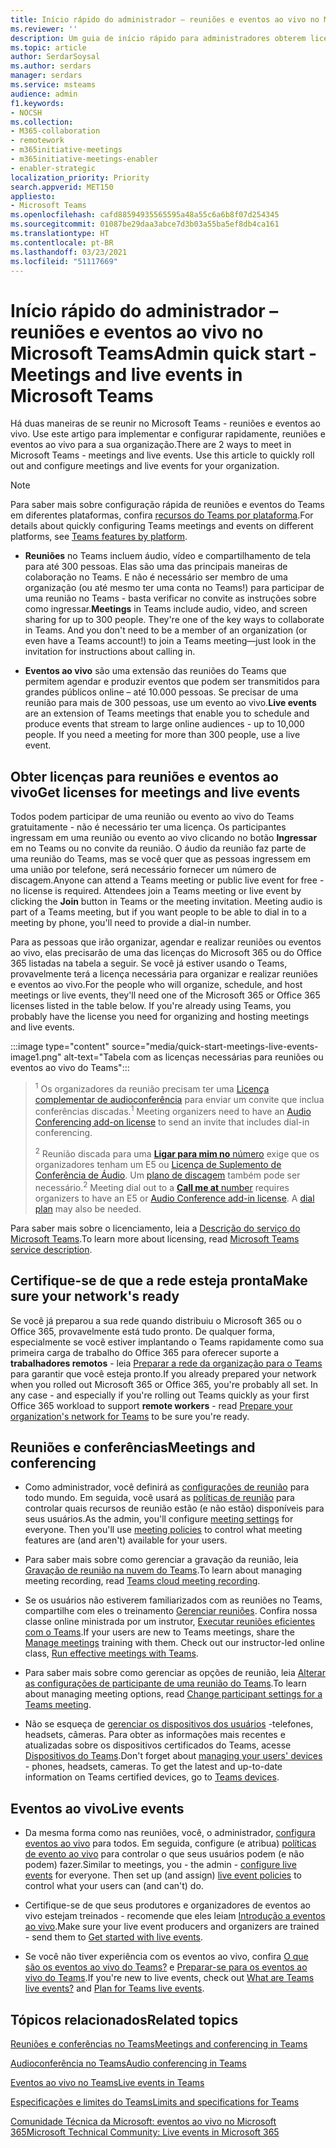 ```yaml
---
title: Início rápido do administrador – reuniões e eventos ao vivo no Microsoft Teams
ms.reviewer: ''
description: Um guia de início rápido para administradores obterem licenças, implementar e configurar reuniões online e eventos ao vivo no Microsoft Teams.
ms.topic: article
author: SerdarSoysal
ms.author: serdars
manager: serdars
ms.service: msteams
audience: admin
f1.keywords:
- NOCSH
ms.collection:
- M365-collaboration
- remotework
- m365initiative-meetings
- m365initiative-meetings-enabler
- enabler-strategic
localization_priority: Priority
search.appverid: MET150
appliesto:
- Microsoft Teams
ms.openlocfilehash: cafd88594935565595a48a55c6a6b8f07d254345
ms.sourcegitcommit: 01087be29daa3abce7d3b03a55ba5ef8db4ca161
ms.translationtype: HT
ms.contentlocale: pt-BR
ms.lasthandoff: 03/23/2021
ms.locfileid: "51117669"
---
```

# <a name="admin-quick-start---meetings-and-live-events-in-microsoft-teams"></a><span data-ttu-id="7000d-103">Início rápido do administrador – reuniões e eventos ao vivo no Microsoft Teams</span><span class="sxs-lookup"><span data-stu-id="7000d-103">Admin quick start - Meetings and live events in Microsoft Teams</span></span>

<span data-ttu-id="7000d-p101">Há duas maneiras de se reunir no Microsoft Teams - reuniões e eventos ao vivo. Use este artigo para implementar e configurar rapidamente, reuniões e eventos ao vivo para a sua organização.</span><span class="sxs-lookup"><span data-stu-id="7000d-p101">There are 2 ways to meet in Microsoft Teams - meetings and live events. Use this article to quickly roll out and configure meetings and live events for your organization.</span></span>

> [!Note]
> <span data-ttu-id="7000d-106">Para saber mais sobre configuração rápida de reuniões e eventos do Teams em diferentes plataformas, confira [recursos do Teams por plataforma](https://support.microsoft.com/office/teams-features-by-platform-debe7ff4-7db4-4138-b7d0-fcc276f392d3).</span><span class="sxs-lookup"><span data-stu-id="7000d-106">For details about quickly configuring Teams meetings and events on different platforms, see [Teams features by platform](https://support.microsoft.com/office/teams-features-by-platform-debe7ff4-7db4-4138-b7d0-fcc276f392d3).</span></span>

 - <span data-ttu-id="7000d-p102">**Reuniões** no Teams incluem áudio, vídeo e compartilhamento de tela para até 300 pessoas. Elas são uma das principais maneiras de colaboração no Teams. E não é necessário ser membro de uma organização (ou até mesmo ter uma conta no Teams!) para participar de uma reunião no Teams - basta verificar no convite as instruções sobre como ingressar.</span><span class="sxs-lookup"><span data-stu-id="7000d-p102">**Meetings** in Teams include audio, video, and screen sharing for up to 300 people. They're one of the key ways to collaborate in Teams. And you don't need to be a member of an organization (or even have a Teams account!) to join a Teams meeting—just look in the invitation for instructions about calling in.</span></span>

 - <span data-ttu-id="7000d-p103">**Eventos ao vivo** são uma extensão das reuniões do Teams que permitem agendar e produzir eventos que podem ser transmitidos para grandes públicos online – até 10.000 pessoas. Se precisar de uma reunião para mais de 300 pessoas, use um evento ao vivo.</span><span class="sxs-lookup"><span data-stu-id="7000d-p103">**Live events** are an extension of Teams meetings that enable you to schedule and produce events that stream to large online audiences - up to 10,000 people. If you need a meeting for more than 300 people, use a live event.</span></span>

## <a name="get-licenses-for-meetings-and-live-events"></a><span data-ttu-id="7000d-112">Obter licenças para reuniões e eventos ao vivo</span><span class="sxs-lookup"><span data-stu-id="7000d-112">Get licenses for meetings and live events</span></span>

<span data-ttu-id="7000d-p104">Todos podem participar de uma reunião ou evento ao vivo do Teams gratuitamente - não é necessário ter uma licença. Os participantes ingressam em uma reunião ou evento ao vivo clicando no botão **Ingressar** em no Teams ou no convite da reunião. O áudio da reunião faz parte de uma reunião do Teams, mas se você quer que as pessoas ingressem em uma união por telefone, será necessário fornecer um número de discagem.</span><span class="sxs-lookup"><span data-stu-id="7000d-p104">Anyone can attend a Teams meeting or public live event for free - no license is required. Attendees join a Teams meeting or live event by clicking the **Join** button in Teams or the meeting invitation. Meeting audio is part of a Teams meeting, but if you want people to be able to dial in to a meeting by phone, you'll need to provide a dial-in number.</span></span>

<span data-ttu-id="7000d-p105">Para as pessoas que irão organizar, agendar e realizar reuniões ou eventos ao vivo, elas precisarão de uma das licenças do Microsoft 365 ou do Office 365 listadas na tabela a seguir. Se você já estiver usando o Teams, provavelmente terá a licença necessária para organizar e realizar reuniões e eventos ao vivo.</span><span class="sxs-lookup"><span data-stu-id="7000d-p105">For the people who will organize, schedule, and host meetings or live events, they'll need one of the Microsoft 365 or Office 365 licenses listed in the table below. If you're already using Teams, you probably have the license you need for organizing and hosting meetings and live events.</span></span>

:::image type="content" source="media/quick-start-meetings-live-events-image1.png" alt-text="Tabela com as licenças necessárias para reuniões ou eventos ao vivo do Teams":::

> <span data-ttu-id="7000d-119"><sup>1</sup> Os organizadores da reunião precisam ter uma [Licença complementar de audioconferência](teams-add-on-licensing/microsoft-teams-add-on-licensing.md) para enviar um convite que inclua conferências discadas.</span><span class="sxs-lookup"><span data-stu-id="7000d-119"><sup>1</sup>  Meeting organizers need to have an [Audio Conferencing add-on license](teams-add-on-licensing/microsoft-teams-add-on-licensing.md) to send an invite that includes dial-in conferencing.</span></span>
>
> <span data-ttu-id="7000d-p106"><sup>2</sup>  Reunião discada para uma [**Ligar para mim no** número](set-up-the-call-me-feature-for-your-users.md) exige que os organizadores tenham um E5 ou [Licença de Suplemento de Conferência de Áudio](teams-add-on-licensing/microsoft-teams-add-on-licensing.md). Um [plano de discagem](what-are-dial-plans.md) também pode ser necessário.</span><span class="sxs-lookup"><span data-stu-id="7000d-p106"><sup>2</sup>  Meeting dial out to a [**Call me at** number](set-up-the-call-me-feature-for-your-users.md) requires organizers to have an E5 or [Audio Conference add-in license](teams-add-on-licensing/microsoft-teams-add-on-licensing.md). A [dial plan](what-are-dial-plans.md) may also be needed.</span></span>

<span data-ttu-id="7000d-122">Para saber mais sobre o licenciamento, leia a [Descrição do serviço do Microsoft Teams](/office365/servicedescriptions/teams-service-description).</span><span class="sxs-lookup"><span data-stu-id="7000d-122">To learn more about licensing, read [Microsoft Teams service description](/office365/servicedescriptions/teams-service-description).</span></span>

## <a name="make-sure-your-networks-ready"></a><span data-ttu-id="7000d-123">Certifique-se de que a rede esteja pronta</span><span class="sxs-lookup"><span data-stu-id="7000d-123">Make sure your network's ready</span></span>

<span data-ttu-id="7000d-p107">Se você já preparou a sua rede quando distribuiu o Microsoft 365 ou o Office 365, provavelmente está tudo pronto. De qualquer forma, especialmente se você estiver implantando o Teams rapidamente como sua primeira carga de trabalho do Office 365 para oferecer suporte a **trabalhadores remotos** - leia [Preparar a rede da organização para o Teams](prepare-network.md) para garantir que você esteja pronto.</span><span class="sxs-lookup"><span data-stu-id="7000d-p107">If you already prepared your network when you rolled out Microsoft 365 or Office 365, you're probably all set. In any case - and especially if you're rolling out Teams quickly as your first Office 365 workload to support **remote workers** - read [Prepare your organization's network for Teams](prepare-network.md) to be sure you're ready.</span></span>

## <a name="meetings-and-conferencing"></a><span data-ttu-id="7000d-126">Reuniões e conferências</span><span class="sxs-lookup"><span data-stu-id="7000d-126">Meetings and conferencing</span></span>

- <span data-ttu-id="7000d-p108">Como administrador, você definirá as [configurações de reunião](meeting-settings-in-teams.md) para todo mundo. Em seguida, você usará as [políticas de reunião](meeting-policies-in-teams.md) para controlar quais recursos de reunião estão (e não estão) disponíveis para seus usuários.</span><span class="sxs-lookup"><span data-stu-id="7000d-p108">As the admin, you'll configure [meeting settings](meeting-settings-in-teams.md) for everyone. Then you'll use [meeting policies](meeting-policies-in-teams.md) to control what meeting features are (and aren't) available for your users.</span></span>

- <span data-ttu-id="7000d-129">Para saber mais sobre como gerenciar a gravação da reunião, leia [Gravação de reunião na nuvem do Teams](cloud-recording.md).</span><span class="sxs-lookup"><span data-stu-id="7000d-129">To learn about managing meeting recording, read [Teams cloud meeting recording](cloud-recording.md).</span></span>

- <span data-ttu-id="7000d-p109">Se os usuários não estiverem familiarizados com as reuniões no Teams, compartilhe com eles o treinamento [Gerenciar reuniões](https://support.office.com/article/join-a-teams-meeting-078e9868-f1aa-4414-8bb9-ee88e9236ee4). Confira nossa classe online ministrada por um instrutor, [Executar reuniões eficientes com o Teams](https://microsoftteams.eventbuilder.com/MaximizingTeamsMeetings).</span><span class="sxs-lookup"><span data-stu-id="7000d-p109">If your users are new to Teams meetings, share the [Manage meetings](https://support.office.com/article/join-a-teams-meeting-078e9868-f1aa-4414-8bb9-ee88e9236ee4) training with them. Check out our instructor-led online class, [Run effective meetings with Teams](https://microsoftteams.eventbuilder.com/MaximizingTeamsMeetings).</span></span>

- <span data-ttu-id="7000d-132">Para saber mais sobre como gerenciar as opções de reunião, leia [Alterar as configurações de participante de uma reunião do Teams](https://support.microsoft.com/article/change-participant-settings-for-a-teams-meeting-53261366-dbd5-45f9-aae9-a70e6354f88e).</span><span class="sxs-lookup"><span data-stu-id="7000d-132">To learn about managing meeting options, read [Change participant settings for a Teams meeting](https://support.microsoft.com/article/change-participant-settings-for-a-teams-meeting-53261366-dbd5-45f9-aae9-a70e6354f88e).</span></span>

- <span data-ttu-id="7000d-p110">Não se esqueça de [gerenciar os dispositivos dos usuários](./devices/device-management.md) -telefones, headsets, câmeras. Para obter as informações mais recentes e atualizadas sobre os dispositivos certificados do Teams, acesse [Dispositivos do Teams](https://office.com/teamsdevices).</span><span class="sxs-lookup"><span data-stu-id="7000d-p110">Don't forget about [managing your users' devices](./devices/device-management.md) - phones, headsets, cameras. To get the latest and up-to-date information on Teams certified devices, go to [Teams devices](https://office.com/teamsdevices).</span></span>

## <a name="live-events"></a><span data-ttu-id="7000d-135">Eventos ao vivo</span><span class="sxs-lookup"><span data-stu-id="7000d-135">Live events</span></span>

- <span data-ttu-id="7000d-p111">Da mesma forma como nas reuniões, você, o administrador, [configura eventos ao vivo](teams-live-events/configure-teams-live-events.md) para todos. Em seguida, configure (e atribua) [políticas de evento ao vivo](teams-live-events/set-up-for-teams-live-events.md) para controlar o que seus usuários podem (e não podem) fazer.</span><span class="sxs-lookup"><span data-stu-id="7000d-p111">Similar to meetings, you - the admin - [configure live events](teams-live-events/configure-teams-live-events.md) for everyone. Then set up (and assign) [live event policies](teams-live-events/set-up-for-teams-live-events.md) to control what your users can (and can't) do.</span></span>

- <span data-ttu-id="7000d-138">Certifique-se de que seus produtores e organizadores de eventos ao vivo estejam treinados - recomende que eles leiam [Introdução a eventos ao vivo](https://support.office.com/article/get-started-with-microsoft-teams-live-events-d077fec2-a058-483e-9ab5-1494afda578a).</span><span class="sxs-lookup"><span data-stu-id="7000d-138">Make sure your live event producers and organizers are trained - send them to [Get started with live events](https://support.office.com/article/get-started-with-microsoft-teams-live-events-d077fec2-a058-483e-9ab5-1494afda578a).</span></span>

- <span data-ttu-id="7000d-139">Se você não tiver experiência com os eventos ao vivo, confira [O que são os eventos ao vivo do Teams?](teams-live-events/what-are-teams-live-events.md) e [Preparar-se para os eventos ao vivo do Teams](teams-live-events/plan-for-teams-live-events.md).</span><span class="sxs-lookup"><span data-stu-id="7000d-139">If you're new to live events, check out [What are Teams live events?](teams-live-events/what-are-teams-live-events.md) and [Plan for Teams live events](teams-live-events/plan-for-teams-live-events.md).</span></span>

## <a name="related-topics"></a><span data-ttu-id="7000d-140">Tópicos relacionados</span><span class="sxs-lookup"><span data-stu-id="7000d-140">Related topics</span></span>

[<span data-ttu-id="7000d-141">Reuniões e conferências no Teams</span><span class="sxs-lookup"><span data-stu-id="7000d-141">Meetings and conferencing in Teams</span></span>](deploy-meetings-microsoft-teams-landing-page.md)

[<span data-ttu-id="7000d-142">Audioconferência no Teams</span><span class="sxs-lookup"><span data-stu-id="7000d-142">Audio conferencing in Teams</span></span>](deploy-audio-conferencing-teams-landing-page.md)

[<span data-ttu-id="7000d-143">Eventos ao vivo no Teams</span><span class="sxs-lookup"><span data-stu-id="7000d-143">Live events in Teams</span></span>](teams-live-events/what-are-teams-live-events.md)

[<span data-ttu-id="7000d-144">Especificações e limites do Teams</span><span class="sxs-lookup"><span data-stu-id="7000d-144">Limits and specifications for Teams</span></span>](limits-specifications-teams.md)

[<span data-ttu-id="7000d-145">Comunidade Técnica da Microsoft: eventos ao vivo no Microsoft 365</span><span class="sxs-lookup"><span data-stu-id="7000d-145">Microsoft Technical Community: Live events in Microsoft 365</span></span>](https://resources.techcommunity.microsoft.com/live-events/)